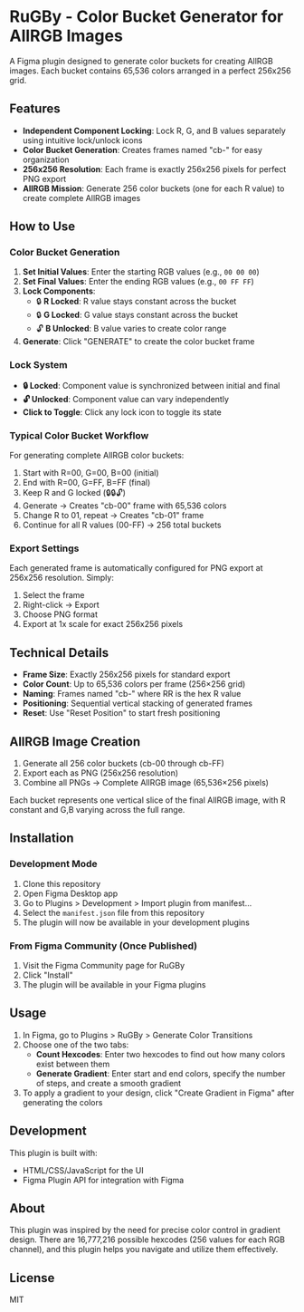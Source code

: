 # RuGBy - Color Bucket Generator for AllRGB Images

A Figma plugin designed to generate color buckets for creating AllRGB images. Each bucket contains 65,536 colors arranged in a perfect 256x256 grid.

## Features

- **Independent Component Locking**: Lock R, G, and B values separately using intuitive lock/unlock icons
- **Color Bucket Generation**: Creates frames named "cb-<R value>" for easy organization
- **256x256 Resolution**: Each frame is exactly 256x256 pixels for perfect PNG export
- **AllRGB Mission**: Generate 256 color buckets (one for each R value) to create complete AllRGB images

## How to Use

### Color Bucket Generation

1. **Set Initial Values**: Enter the starting RGB values (e.g., `00 00 00`)
2. **Set Final Values**: Enter the ending RGB values (e.g., `00 FF FF`)
3. **Lock Components**: 
   - 🔒 **R Locked**: R value stays constant across the bucket
   - 🔒 **G Locked**: G value stays constant across the bucket  
   - 🔓 **B Unlocked**: B value varies to create color range
4. **Generate**: Click "GENERATE" to create the color bucket frame

### Lock System

- **🔒 Locked**: Component value is synchronized between initial and final
- **🔓 Unlocked**: Component value can vary independently
- **Click to Toggle**: Click any lock icon to toggle its state

### Typical Color Bucket Workflow

For generating complete AllRGB color buckets:

1. Start with R=00, G=00, B=00 (initial)
2. End with R=00, G=FF, B=FF (final)
3. Keep R and G locked (🔒🔒🔓)
4. Generate → Creates "cb-00" frame with 65,536 colors
5. Change R to 01, repeat → Creates "cb-01" frame
6. Continue for all R values (00-FF) → 256 total buckets

### Export Settings

Each generated frame is automatically configured for PNG export at 256x256 resolution. Simply:

1. Select the frame
2. Right-click → Export
3. Choose PNG format
4. Export at 1x scale for exact 256x256 pixels

## Technical Details

- **Frame Size**: Exactly 256x256 pixels for standard export
- **Color Count**: Up to 65,536 colors per frame (256×256 grid)
- **Naming**: Frames named "cb-<RR>" where RR is the hex R value
- **Positioning**: Sequential vertical stacking of generated frames
- **Reset**: Use "Reset Position" to start fresh positioning

## AllRGB Image Creation

1. Generate all 256 color buckets (cb-00 through cb-FF)
2. Export each as PNG (256x256 resolution)
3. Combine all PNGs → Complete AllRGB image (65,536×256 pixels)

Each bucket represents one vertical slice of the final AllRGB image, with R constant and G,B varying across the full range.

## Installation

### Development Mode

1. Clone this repository
2. Open Figma Desktop app
3. Go to Plugins > Development > Import plugin from manifest...
4. Select the `manifest.json` file from this repository
5. The plugin will now be available in your development plugins

### From Figma Community (Once Published)

1. Visit the Figma Community page for RuGBy
2. Click "Install"
3. The plugin will be available in your Figma plugins

## Usage

1. In Figma, go to Plugins > RuGBy > Generate Color Transitions
2. Choose one of the two tabs:
   - **Count Hexcodes**: Enter two hexcodes to find out how many colors exist between them
   - **Generate Gradient**: Enter start and end colors, specify the number of steps, and create a smooth gradient
3. To apply a gradient to your design, click "Create Gradient in Figma" after generating the colors

## Development

This plugin is built with:
- HTML/CSS/JavaScript for the UI
- Figma Plugin API for integration with Figma

## About

This plugin was inspired by the need for precise color control in gradient design. There are 16,777,216 possible hexcodes (256 values for each RGB channel), and this plugin helps you navigate and utilize them effectively.

## License

MIT 